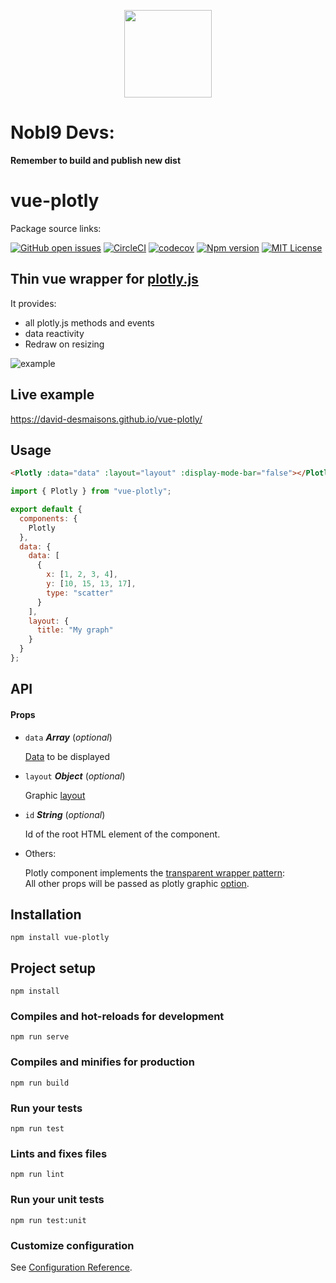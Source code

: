 <p align="center"><img width="140"src="https://raw.githubusercontent.com/David-Desmaisons/vue-plotly/master/example/assets/logo.png"></p>

# Nobl9 Devs:

<b>Remember to build and publish new dist</b>

# vue-plotly

Package source links:

[![GitHub open issues](https://img.shields.io/github/issues/David-Desmaisons/vue-plotly.svg)](https://github.com/David-Desmaisons/vue-plotly/issues)
[![CircleCI](https://circleci.com/gh/David-Desmaisons/vue-plotly.svg?style=shield)](https://circleci.com/gh/David-Desmaisons/vue-plotly)
[![codecov](https://codecov.io/gh/David-Desmaisons/vue-plotly/branch/master/graph/badge.svg)](https://codecov.io/gh/David-Desmaisons/vue-plotly)
[![Npm version](https://img.shields.io/npm/v/vue-plotly.svg)](https://www.npmjs.com/package/vue-plotly)
[![MIT License](https://img.shields.io/github/license/David-Desmaisons/vue-plotly.svg)](https://github.com/David-Desmaisons/vue-plotly/blob/master/LICENSE)

<h2>Thin vue wrapper for <a
              href="https://plot.ly/javascript/"
              target="_blank"
            >plotly.js</a></h2>
<span>It provides:</span>
<ul>
  <li>all plotly.js methods and events</li>
  <li>data reactivity</li>
  <li>Redraw on resizing</li>
</ul>

![example](./example/assets/demo.gif)

## Live example

https://david-desmaisons.github.io/vue-plotly/

## Usage

```HTML
<Plotly :data="data" :layout="layout" :display-mode-bar="false"></Plotly>
```

```javascript
import { Plotly } from "vue-plotly";

export default {
  components: {
    Plotly
  },
  data: {
    data: [
      {
        x: [1, 2, 3, 4],
        y: [10, 15, 13, 17],
        type: "scatter"
      }
    ],
    layout: {
      title: "My graph"
    }
  }
};
```

## API

#### Props

- `data` **_Array_** (_optional_)

  [Data](https://plot.ly/javascript/reference/) to be displayed

- `layout` **_Object_** (_optional_)

  Graphic [layout](https://plot.ly/javascript/reference/#layout)

- `id` **_String_** (_optional_)

  Id of the root HTML element of the component.

- Others:

  Plotly component implements the [transparent wrapper pattern](https://zendev.com/2018/05/31/transparent-wrapper-components-in-vue.html):<br>All other props will be passed as plotly graphic [option](https://plot.ly/javascript/configuration-options/).

## Installation

```
npm install vue-plotly
```

## Project setup

```
npm install
```

### Compiles and hot-reloads for development

```
npm run serve
```

### Compiles and minifies for production

```
npm run build
```

### Run your tests

```
npm run test
```

### Lints and fixes files

```
npm run lint
```

### Run your unit tests

```
npm run test:unit
```

### Customize configuration

See [Configuration Reference](https://cli.vuejs.org/config/).

